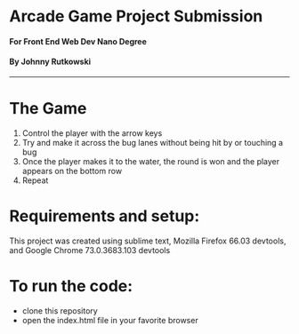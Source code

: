 # Arcade Game Project Submission
#### For Front End Web Dev Nano Degree
#### By Johnny Rutkowski  
---
# The Game
1. Control the player with the arrow keys
2. Try and make it across the bug lanes without being hit by or touching a bug
3. Once the player makes it to the water, the round is won and the player appears on the bottom row
4. Repeat

# Requirements and setup:
This project was created using sublime text, Mozilla Firefox 66.03 devtools, and Google Chrome 73.0.3683.103 devtools

# To run the code:
- clone this repository
- open the index.html file in your favorite browser

